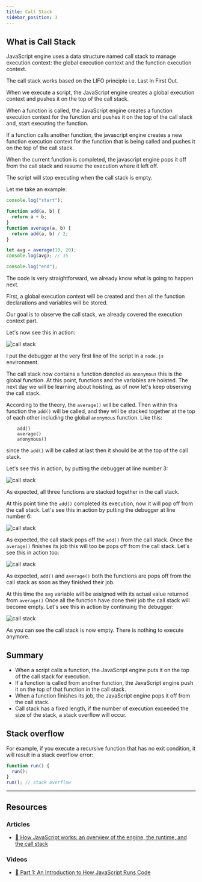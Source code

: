 ```yaml
---
title: Call Stack
sidebar_position: 3
---
```


## What is Call Stack

JavaScript engine uses a data structure named call stack to manage execution context: the global execution context and the function execution context.

The call stack works based on the LIFO principle i.e. Last In First Out.

When we execute a script, the JavaScript engine creates a global execution context and pushes it on the top of the call stack.

When a function is called, the JavaScript engine creates a function execution context for the function and pushes it on the top of the call stack and, start executing the function.

If a function calls another function, the javascript engine creates a new function execution context for the function that is being called and pushes it on the top of the call stack.

When the current function is completed, the javascript engine pops it off from the call stack and resume the execution where it left off.

The script will stop executing when the call stack is empty.

Let me take an example:

```javascript
console.log("start");

function add(a, b) {
  return a + b;
}
function average(a, b) {
  return add(a, b) / 2;
}

let avg = average(10, 20);
console.log(avg); // 15

console.log("end");
```

The code is very straightforward, we already know what is going to happen next.

First, a global execution context will be created and then all the function declarations and variables will be stored.

Our goal is to observe the call stack, we already covered the execution context part.

Let's now see this in action:

![call stack](/img/day-2/call-stack-debug-1.webp)

I put the debugger at the very first line of the script in a `node.js` environment.

The call stack now contains a function denoted as `anonymous` this is the global function. At this point, functions and the variables are hoisted. The next day we will be learning about hoisting, as of now let's keep observing the call stack.

According to the theory, the `average()` will be called. Then within this function the `add()` will be called, and they will be stacked together at the top of each other including the global `anonymous` function. Like this:

```
    add()
    average()
    anonymous()
```

since the `add()` will be called at last then it should be at the top of the call stack.

Let's see this in action, by putting the debugger at line number 3:

![call stack](/img/day-2/call-stack-debug-2.webp)

As expected, all three functions are stacked together in the call stack.

At this point time the `add()` completed its execution, now it will pop off from the call stack. Let's see this in action by putting the debugger at line number 6:

![call stack](/img/day-2/call-stack-debug-3.webp)

As expected, the call stack pops off the `add()` from the call stack. Once the `average()` finishes its job this will too be pops off from the call stack. Let's see this in action too:

![call stack](/img/day-2/call-stack-debug-4.webp)

As expected, `add()` and `average()` both the functions are pops off from the call stack as soon as they finished their job.

At this time the `avg` variable will be assigned with its actual value returned from `average()` Once all the function have done their job the call stack will become empty. Let's see this in action by continuing the debugger:

![call stack](/img/day-2/call-stack-debug-5.webp)

As you can see the call stack is now empty. There is nothing to execute anymore.

## Summary

- When a script calls a function, the JavaScript engine puts it on the top of the call stack for execution.
- If a function is called from another function, the JavaScript engine push it on the top of that function in the call stack.
- When a function finishes its job, the JavaScript engine pops it off from the call stack.
- Call stack has a fixed length, if the number of execution exceeded the size of the stack, a stack overflow will occur.

## Stack overflow

For example, if you execute a recursive function that has no exit condition, it will result in a stack overflow error:

```javascript
function run() {
  run();
}
run(); // stack overflow
```

<hr/>

## Resources

### Articles

- [📖 How JavaScript works: an overview of the engine, the runtime, and the call stack](https://blog.sessionstack.com/how-does-javascript-actually-work-part-1-b0bacc073cf)

### Videos

- [🎥 Part 1: An Introduction to How JavaScript Runs Code](https://youtu.be/Z6a1cLyq7Ac?list=PLWrQZnG8l0E4kd1T_nyuVoxQUaYEWFgcD)
